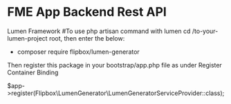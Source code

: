 # FME App Backend Rest API 
Lumen Framework
#To use php artisan command with lumen
cd /to-your-lumen-project root, then enter the below:
- composer require flipbox/lumen-generator

Then register this package in your bootstrap/app.php file as under Register Container Binding

$app->register(Flipbox\LumenGenerator\LumenGeneratorServiceProvider::class);
